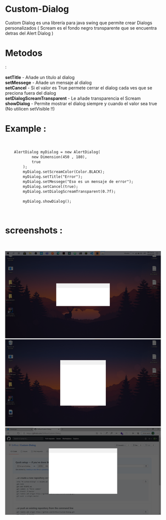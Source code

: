 # Custom-Dialog
Custom Dialog es una librería para java swing que permite crear Dialogs personalizados
( Scream es el fondo negro trsnsparente que se encuentra detras del Alert Dialog )
<br/>

<h1>Metodos</h1>:<br/><br/>
<strong>setTitle</strong> - Añade un titulo al dialog <br/>
<strong>setMessege</strong> - Añade un mensaje al dialog <br/>
<strong>setCancel</strong> - Si el valor es True permete cerrar el dialog cada ves que se preciona fuera del dialog <br/>
<strong>setDialogScreamTransparent</strong> - Le añade transparencia el Scream <br/>
<strong>showDialog</strong> - Permite mostrar el dialog siempre y cuando el valor sea true (No utilicen setVisible !!) <br/>

<h1>Example :</h1><br/>

        AlertDialog myDialog = new AlertDialog(
                new Dimension(450 , 180),
                true
            );
            myDialog.setScreamColor(Color.BLACK);
            myDialog.setTitle("Error");
            myDialog.setMessege("Eso es un mensaje de error");
            myDialog.setCancel(true);
            myDialog.setDialogScreamTransparent(0.7f);
            
            myDialog.showDialog();




<br/>
<h1>screenshots : </h1>
<br/>

![alt text](https://github.com/SirRiuz/Custom-Dialog/blob/master/img/scream.png)
![alt text](https://github.com/SirRiuz/Custom-Dialog/blob/master/img/scream_1.png)
![alt text](https://github.com/SirRiuz/Custom-Dialog/blob/master/img/scream_2.png)



